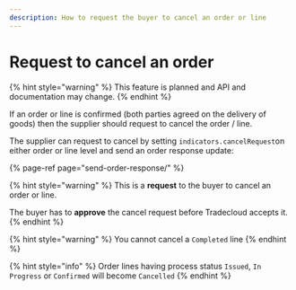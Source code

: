```yaml
---
description: How to request the buyer to cancel an order or line
---
```


# Request to cancel an order

{% hint style="warning" %}
This feature is planned and API and documentation may change. 
{% endhint %}

If an order or line is confirmed \(both parties agreed on the delivery of goods\) then the supplier should  request to cancel the order / line.

The supplier can request to cancel by setting `indicators.cancelRequest`on either order or line level and send an order response update:

{% page-ref page="send-order-response/" %}

{% hint style="warning" %}
This is a **request** to the buyer to cancel an order or line. 

The buyer has to **approve** the cancel request before Tradecloud accepts it.
{% endhint %}

{% hint style="warning" %}
You cannot cancel a `Completed` line
{% endhint %}

{% hint style="info" %}
Order lines having process status `Issued`, `In Progress` or `Confirmed` will become `Cancelled`
{% endhint %}

